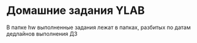 # Домашние задания YLAB
В папке hw выполненные задания лежат в папках, разбитых по датам дедлайнов выполнения ДЗ
